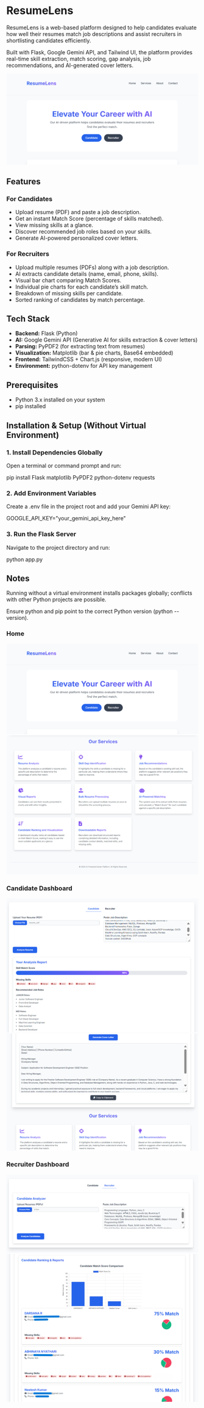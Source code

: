 # ResumeLens

ResumeLens is a web-based platform designed to help candidates evaluate how well their resumes match job descriptions and assist recruiters in shortlisting candidates efficiently.

Built with Flask, Google Gemini API, and Tailwind UI, the platform provides real-time skill extraction, match scoring, gap analysis, job recommendations, and AI-generated cover letters.

![Home](images/home.png)

## Features

### For Candidates
- Upload resume (PDF) and paste a job description.
- Get an instant Match Score (percentage of skills matched).
- View missing skills at a glance.
- Discover recommended job roles based on your skills.
- Generate AI-powered personalized cover letters.

### For Recruiters
- Upload multiple resumes (PDFs) along with a job description.
- AI extracts candidate details (name, email, phone, skills).
- Visual bar chart comparing Match Scores.
- Individual pie charts for each candidate’s skill match.
- Breakdown of missing skills per candidate.
- Sorted ranking of candidates by match percentage.

## Tech Stack

- **Backend:** Flask (Python)  
- **AI:** Google Gemini API (Generative AI for skills extraction & cover letters)  
- **Parsing:** PyPDF2 (for extracting text from resumes)  
- **Visualization:** Matplotlib (bar & pie charts, Base64 embedded)  
- **Frontend:** TailwindCSS + Chart.js (responsive, modern UI)  
- **Environment:** python-dotenv for API key management

## Prerequisites

- Python 3.x installed on your system
- pip installed

## Installation & Setup (Without Virtual Environment)

### 1. Install Dependencies Globally

Open a terminal or command prompt and run:

pip install Flask matplotlib PyPDF2 python-dotenv requests

### 2. Add Environment Variables

Create a .env file in the project root and add your Gemini API key:

GOOGLE_API_KEY="your_gemini_api_key_here"

### 3. Run the Flask Server

Navigate to the project directory and run:

python app.py

## Notes

Running without a virtual environment installs packages globally; conflicts with other Python projects are possible.

Ensure python and pip point to the correct Python version (python --version).

### Home
![Home](images/home.png)
![Service](images/service.png)

### Candidate Dashboard
![Candidate Dashboard](images/candidate.png)
![CV Analysis](images/cv.png)

### Recruiter Dashboard
![Recruiter Dashboard](images/recruiter.png)
![Diagram](images/diagram.png)
